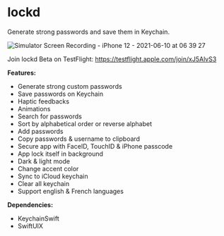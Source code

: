 # lockd
Generate strong passwords and save them in Keychain.
 
 
![Simulator Screen Recording - iPhone 12 - 2021-06-10 at 06 39 27](https://user-images.githubusercontent.com/61360545/121465862-b2725400-c9b6-11eb-94c4-941ad1685ec4.gif)

Join lockd Beta on TestFlight: https://testflight.apple.com/join/xJ5AlvS3

**Features:**  

- Generate strong custom passwords  
- Save passwords on Keychain  
- Haptic feedbacks
-  Animations
- Search for passwords  
- Sort by alphabetical order or reverse alphabet   
- Add passwords  
- Copy passwords & username to clipboard  
- Secure app with FaceID, TouchID & iPhone passcode
- App lock itself in background   
- Dark & light mode
- Change accent color 
- Sync to iCloud keychain
- Clear all keychain  
- Support english & French languages

**Dependencies:**  

- KeychainSwift  
- SwiftUIX  


